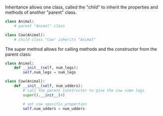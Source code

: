 Inheritance allows one class, called the "child" to inherit the properties and methods of another "parent" class.

``` python
class Animal:
    # parent "Animal" class

class Cow(Animal):
    # child class "Cow" inherits "Animal"
```

The super method allows for calling methods and the constructor from the parent class:

``` python
class Animal:
    def __init__(self, num_legs):
        self.num_legs = num_legs

class Cow(Animal):
    def __init__(self, num_udders):
        # call the parent constructor to give the cow some legs
        super().__init__(4)

        # set cow specific properties
        self.num_udders = num_udders
```

